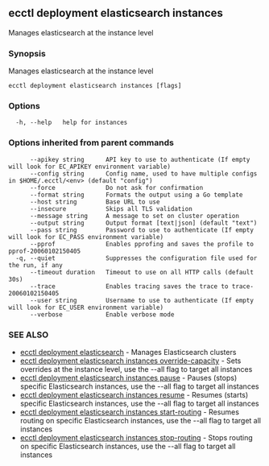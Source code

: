 ## ecctl deployment elasticsearch instances

Manages elasticsearch at the instance level

### Synopsis

Manages elasticsearch at the instance level

```
ecctl deployment elasticsearch instances [flags]
```

### Options

```
  -h, --help   help for instances
```

### Options inherited from parent commands

```
      --apikey string      API key to use to authenticate (If empty will look for EC_APIKEY environment variable)
      --config string      Config name, used to have multiple configs in $HOME/.ecctl/<env> (default "config")
      --force              Do not ask for confirmation
      --format string      Formats the output using a Go template
      --host string        Base URL to use
      --insecure           Skips all TLS validation
      --message string     A message to set on cluster operation
      --output string      Output format [text|json] (default "text")
      --pass string        Password to use to authenticate (If empty will look for EC_PASS environment variable)
      --pprof              Enables pprofing and saves the profile to pprof-20060102150405
  -q, --quiet              Suppresses the configuration file used for the run, if any
      --timeout duration   Timeout to use on all HTTP calls (default 30s)
      --trace              Enables tracing saves the trace to trace-20060102150405
      --user string        Username to use to authenticate (If empty will look for EC_USER environment variable)
      --verbose            Enable verbose mode
```

### SEE ALSO

* [ecctl deployment elasticsearch](ecctl_deployment_elasticsearch.md)	 - Manages Elasticsearch clusters
* [ecctl deployment elasticsearch instances override-capacity](ecctl_deployment_elasticsearch_instances_override-capacity.md)	 - Sets overrides at the instance level, use the --all flag to target all instances
* [ecctl deployment elasticsearch instances pause](ecctl_deployment_elasticsearch_instances_pause.md)	 - Pauses (stops) specific Elasticsearch instances, use the --all flag to target all instances
* [ecctl deployment elasticsearch instances resume](ecctl_deployment_elasticsearch_instances_resume.md)	 - Resumes (starts) specific Elasticsearch instances, use the --all flag to target all instances
* [ecctl deployment elasticsearch instances start-routing](ecctl_deployment_elasticsearch_instances_start-routing.md)	 - Resumes routing on specific Elasticsearch instances, use the --all flag to target all instances
* [ecctl deployment elasticsearch instances stop-routing](ecctl_deployment_elasticsearch_instances_stop-routing.md)	 - Stops routing on specific Elasticsearch instances, use the --all flag to target all instances

